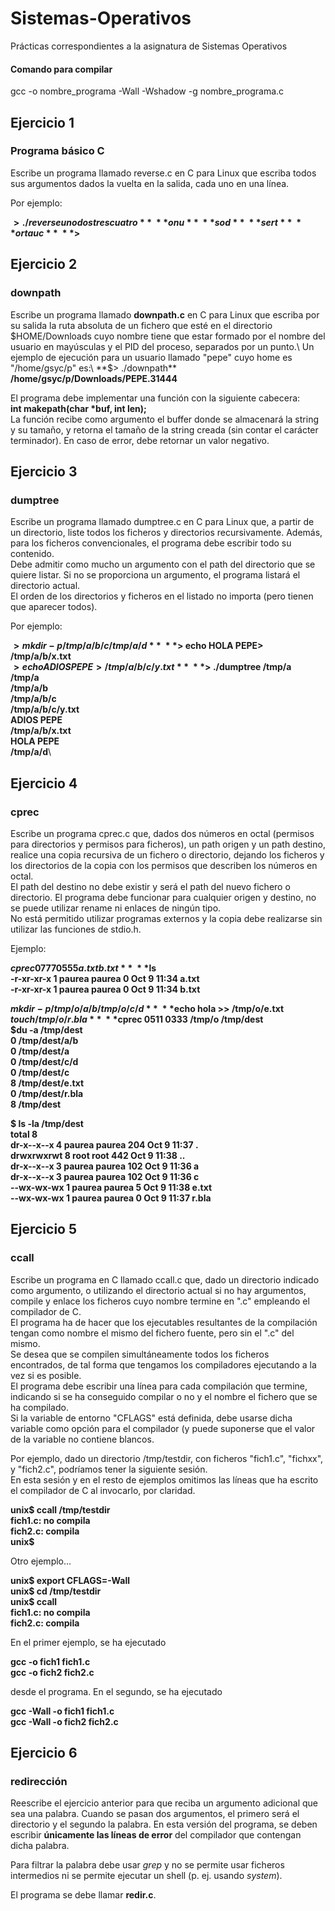 # Sistemas-Operativos

Prácticas correspondientes a la asignatura de Sistemas Operativos

#### Comando para compilar
gcc -o nombre_programa -Wall -Wshadow -g nombre_programa.c

## Ejercicio 1
### Programa básico C

Escribe un programa llamado reverse.c en C para Linux que escriba todos sus argumentos dados la vuelta en la salida, cada uno en una línea.

Por ejemplo:

**$> ./reverse uno dos tres cuatro**\
**onu**\
**sod**\
**sert**\
**ortauc**\
**$>**


## Ejercicio 2
### downpath

Escribe un programa llamado **downpath.c** en C para Linux que escriba por su salida la ruta absoluta de un fichero que esté en el directorio $HOME/Downloads cuyo nombre tiene que estar formado por el nombre del usuario en mayúsculas y el PID del proceso, separados por un punto.\
Un ejemplo de ejecución para un usuario llamado "pepe" cuyo home es "/home/gsyc/p" es:\
**$> ./downpath**\
**/home/gsyc/p/Downloads/PEPE.31444**

El programa debe implementar una función con la siguiente cabecera:\
**int makepath(char *buf, int len);**\
La función recibe como argumento el buffer donde se almacenará la string y su tamaño, y retorna el tamaño de la string creada (sin contar el carácter terminador). En caso de error, debe retornar un valor negativo.

## Ejercicio 3
### dumptree

Escribe un programa llamado dumptree.c en C para Linux que, a partir de un directorio, liste todos los ficheros y directorios recursivamente. Además, para los ficheros convencionales, el programa debe escribir todo su contenido.\
Debe admitir como mucho un argumento con el path del directorio que se quiere listar. Si no se proporciona un argumento, el programa listará el directorio actual.\
El orden de los directorios y ficheros en el listado no importa (pero tienen que aparecer todos).

Por ejemplo:

**$> mkdir -p /tmp/a/b/c /tmp/a/d**\
**$> echo HOLA PEPE> /tmp/a/b/x.txt**\
**$> echo ADIOS PEPE > /tmp/a/b/c/y.txt**\
**$> ./dumptree /tmp/a**\
**/tmp/a**\
**/tmp/a/b**\
**/tmp/a/b/c**\
**/tmp/a/b/c/y.txt**\
**ADIOS PEPE**\
**/tmp/a/b/x.txt**\
**HOLA PEPE**\
**/tmp/a/d**\

## Ejercicio 4
### cprec

Escribe un programa cprec.c que, dados dos números en octal (permisos para directorios y permisos para ficheros), un path origen y un path destino, realice una copia recursiva de un fichero o directorio, dejando los ficheros y los directorios de la copia con los permisos que describen los números en octal.\
El path del destino no debe existir y será el path del nuevo fichero o directorio. El programa debe funcionar para cualquier origen y destino, no se puede utilizar rename ni enlaces de ningún tipo.\
No está permitido utilizar programas externos y la copia debe realizarse sin utilizar las funciones de stdio.h.

Ejemplo:

**$cprec 0777 0555 a.txt b.txt**\
**$ls**\
**-r-xr-xr-x  1 paurea  paurea  0 Oct  9 11:34 a.txt**\
**-r-xr-xr-x  1 paurea  paurea  0 Oct  9 11:34 b.txt**

**$mkdir -p /tmp/o/a/b /tmp/o/c/d**\
**$echo hola >> /tmp/o/e.txt**\
**$touch /tmp/o/r.bla**\
**$cprec 0511 0333 /tmp/o /tmp/dest**\
**$du -a /tmp/dest**\
**0    /tmp/dest/a/b**\
**0    /tmp/dest/a**\
**0    /tmp/dest/c/d**\
**0    /tmp/dest/c**\
**8    /tmp/dest/e.txt**\
**0    /tmp/dest/r.bla**\
**8    /tmp/dest**

**$ ls -la /tmp/dest**\
**total 8**\
**dr-x--x--x  4 paurea  paurea  204 Oct  9 11:37 .**\
**drwxrwxrwt  8 root    root  442 Oct  9 11:38 ..**\
**dr-x--x--x  3 paurea  paurea  102 Oct  9 11:36 a**\
**dr-x--x--x  3 paurea  paurea  102 Oct  9 11:36 c**\
**--wx-wx-wx  1 paurea  paurea    5 Oct  9 11:38 e.txt**\
**--wx-wx-wx  1 paurea  paurea    0 Oct  9 11:37 r.bla**

## Ejercicio 5
### ccall

Escribe un programa en C llamado ccall.c que, dado un directorio indicado como argumento, o utilizando el directorio actual si no hay argumentos, compile y enlace los ficheros cuyo nombre termine en ".c" empleando el compilador de C.\
El programa ha de hacer que los ejecutables resultantes de la compilación tengan como nombre el mismo del fichero fuente, pero sin el ".c" del mismo.\
Se desea que se compilen simultáneamente todos los ficheros encontrados, de tal forma que tengamos los compiladores ejecutando a la vez si es posible.\
El programa debe escribir una línea para cada compilación que termine, indicando si se ha conseguido compilar o no y el nombre el fichero que se ha compilado.\
Si la variable de entorno "CFLAGS" está definida, debe usarse dicha variable como opción para el compilador (y puede suponerse que el valor de la variable no contiene blancos.

Por ejemplo, dado un directorio /tmp/testdir, con ficheros "fich1.c", "fichxx", y "fich2.c", podríamos tener la siguiente sesión.\
En esta sesión y en el resto de ejemplos omitimos las líneas que ha escrito el compilador de C al invocarlo, por claridad.

**unix$ ccall /tmp/testdir**\
**fich1.c: no compila**\
**fich2.c: compila**\
**unix$**

Otro ejemplo...

**unix$ export CFLAGS=-Wall**\
**unix$ cd /tmp/testdir**\
**unix$ ccall**\
**fich1.c: no compila**\
**fich2.c: compila**

En el primer ejemplo, se ha ejecutado

**gcc -o fich1 fich1.c**\
**gcc -o fich2 fich2.c**

desde el programa. En el segundo, se ha ejecutado

**gcc -Wall -o fich1 fich1.c**\
**gcc -Wall -o fich2 fich2.c**

## Ejercicio 6
### redirección

Reescribe el ejercicio anterior para que reciba un argumento adicional que sea una palabra. Cuando se pasan dos argumentos, el primero será el directorio y el segundo la palabra. En esta versión del programa, se deben escribir **únicamente las líneas de error** del compilador que contengan dicha palabra.

Para filtrar la palabra debe usar *grep* y no se permite usar ficheros intermedios ni se permite ejecutar un shell (p. ej. usando *system*).

El programa se debe llamar **redir.c**. 
